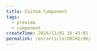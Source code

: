 ```yaml
---
title: Custom Component
tags:
  - preview
  - component
createTime: 2024/11/01 16:43:01
permalink: /en/article/ORlKEr8K/
---
```


<CustomComponent />

